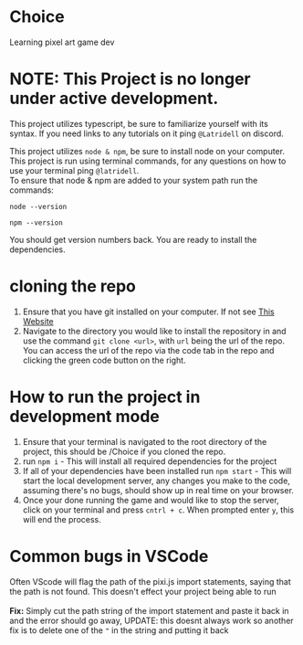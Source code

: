 # Choice
Learning pixel art game dev 

# NOTE: This Project is no longer under active development. 

This project utilizes typescript, be sure to familiarize yourself with its syntax. If you need links to any tutorials on it ping `@Latridell` on discord. 

This project utilizes `node & npm`, be sure to install node on your computer.
This project is run using terminal commands, for any questions on how to use your terminal ping `@latridell`.  
To ensure that node & npm are added to your system path run the commands:

`node --version`

`npm --version`

You should get version numbers back. You are ready to install the dependencies. 

# cloning the repo

1. Ensure that you have git installed on your computer. If not see [This Website](https://git-scm.com/book/en/v2/Getting-Started-Installing-Git)
2. Navigate to the directory you would like to install the repository in and use the command `git clone <url>`, with `url` being the url of the repo. You can access the url of the repo via the code tab in the repo and clicking the green code button on the right. 

# How to run the project in development mode

1. Ensure that your terminal is navigated to the root directory of the project, this should be /Choice if you cloned the repo. 
2. run `npm i` - This will install all required dependencies for the project
3. If all of your dependencies have been installed run `npm start` - This will start the local development server, any changes you make to the code, assuming there's no bugs, should show up in real time on your browser.  
4. Once your done running the game and would like to stop the server, click on your terminal and press `cntrl + c`. When prompted enter `y`, this will end the process. 

# Common bugs in VSCode

Often VScode will flag the path of the pixi.js import statements, saying that the path is not found. This doesn't effect your project being able to run
<br> <br>
<strong>Fix:</strong>       Simply cut the path string of the import statement and paste it back in and the error should go away, UPDATE: this doesnt always work so another fix is to delete one of the `"` in the string and putting it back


